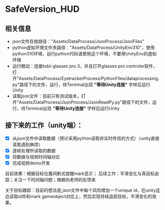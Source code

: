 # SafeVersion_HUD

## 相关信息
- json文件存放路径："Assets/DataProcess/JsonProcess/JsonFiles"
- python虚拟环境文件夹路径："Assets/DataProcess/UnityEnv310"，使用python310环境，运行python代码请使用这个环境，不要用UnityEnv的虚拟环境
- 运行眼动：连接tobii glasses pro 3，并且打开glasses pro controler软件，打开"Assets/DataProcess/EyetrackerProcess/PythonFiles/dataprocessing.py"路径下的文件，运行，待Terminal出现 **"等待Unity连接"** 字样后运行Unity
- 读取json文件：目前只有测试版本，打开"Assets/DataProcess/JsonProcess/JsonReadPy.py"路径下的文件，运行，待Terminal出现 **"等待Unity连接"** 字样后运行Unity
## 接下来的工作（unity端）：
- [x] 从json文件中读取数据（预计采用python读取并实时传信的方式）（unity直接读取遇到麻烦）
- [x] 逐帧处理所读取的数据
- [x] 将数据与视频时间轴对应
- [x] 完成视频demo开发

目前效果：根据目标位置间断式提醒mark显示；
后续工作：平滑变化与真目标追踪；关注一下时间轴问题；根据向老师的反馈来

关于目标跟踪：目前的想法是,json文件中每个风险增加一个unique id，在unity这边读取id并和mark gameobject对应上，然后实现持续追踪目标，平滑变化的效果。
